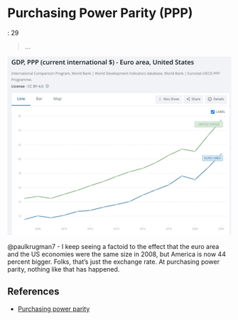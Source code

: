 # Purchasing Power Parity (PPP)

: 29

> …
> 

![@paulkrugman7 - I keep seeing a factoid to the effect that the euro area and the US economies were the same size in 2008, but America is now 44 percent bigger. Folks, that’s just the exchange rate. At purchasing power parity, nothing like that has happened.](Purchasing%20Power%20Parity%20(PPP)%2017ac0f5171ec8183aef2cca2de71a635/Untitled.png)

@paulkrugman7 - I keep seeing a factoid to the effect that the euro area and the US economies were the same size in 2008, but America is now 44 percent bigger. Folks, that’s just the exchange rate. At purchasing power parity, nothing like that has happened.

## References

- [Purchasing power parity](https://en.wikipedia.org/wiki/Purchasing_power_parity)